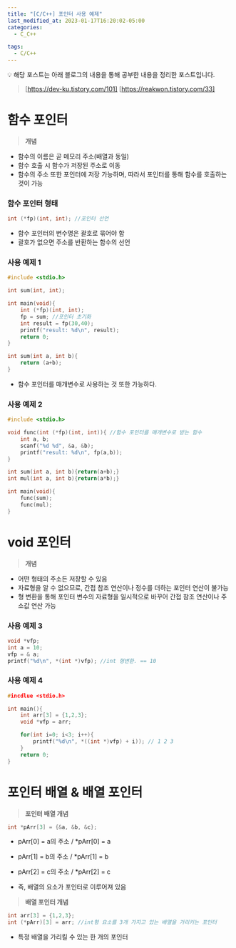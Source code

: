 ```yaml
---
title: "[C/C++] 포인터 사용 예제"
last_modified_at: 2023-01-17T16:20:02-05:00
categories:
  - C_C++

tags:
  - C/C++
---
```


<aside>
💡 해당 포스트는 아래 블로그의 내용을 통해 공부한 내용을 정리한 포스트입니다.

</aside>

>[https://dev-ku.tistory.com/101]
>[https://reakwon.tistory.com/33]


# 함수 포인터

> **개념**
> 
- 함수의 이름은 곧 메모리 주소(배열과 동일)
- 함수 호출 시 함수가 저장된 주소로 이동
- 함수의 주소 또한 포인터에 저장 가능하며, 따라서 포인터를 통해 함수를 호출하는 것이 가능

### 함수 포인터 형태

```c
int (*fp)(int, int); //포인터 선언
```

- 함수 포인터의 변수명은 괄호로 묶어야 함
- 괄호가 없으면 주소를 반환하는 함수의 선언

### 사용 예제 1

```c
#include <stdio.h>

int sum(int, int);

int main(void){
	int (*fp)(int, int);
	fp = sum; //포인터 초기화
	int result = fp(30,40);
	printf("result: %d\n", result);
	return 0;
}

int sum(int a, int b){
	return (a+b);
}
```

- 함수 포인터를 매개변수로 사용하는 것 또한 가능하다.

### 사용 예제 2

```c
#include <stdio.h>

void func(int (*fp)(int, int)){ //함수 포인터를 매개변수로 받는 함수
	int a, b;
	scanf("%d %d", &a, &b);
	printf("result: %d\n", fp(a,b));
}

int sum(int a, int b){return(a+b);}
int mul(int a, int b){return(a*b);}

int main(void){
	func(sum);
	func(mul);
}
```

# void 포인터

> **개념**
> 
- 어떤 형태의 주소든 저장할 수 있음
- 자료형을 알 수 없으므로, 간접 참조 연산이나 정수를 더하는 포인터 연산이 불가능
- 형 변환을 통해 포인터 변수의 자료형을 일시적으로 바꾸어 간접 참조 연산이나 주소값 연산 가능

### 사용 예제 3

```cpp
void *vfp;
int a = 10;
vfp = & a;
printf("%d\n", *(int *)vfp); //int 형변환. == 10
```

### 사용 예제 4

```cpp
#incdlue <stdio.h>

int main(){
	int arr[3] = {1,2,3};
	void *vfp = arr;

	for(int i=0; i<3; i++){
		printf("%d\n", *((int *)vfp) + i)); // 1 2 3
	}
	return 0;
}
```

# 포인터 배열 & 배열 포인터

> **포인터 배열 개념**
> 

```cpp
int *pArr[3] = {&a, &b, &c};
```

- pArr[0] = a의 주소 / *pArr[0] = a
- pArr[1] = b의 주소 / *pArr[1] = b
- pArr[2] = c의 주소 / *pArr[2] = c

- 즉, 배열의 요소가 포인터로 이루어져 있음

> **배열 포인터 개념**
> 

```cpp
int arr[3] = {1,2,3};
int (*pArr)[3] = arr; //int형 요소를 3개 가지고 있는 배열을 가리키는 포인터
```

- 특정 배열을 가리킬 수 있는 한 개의 포인터
